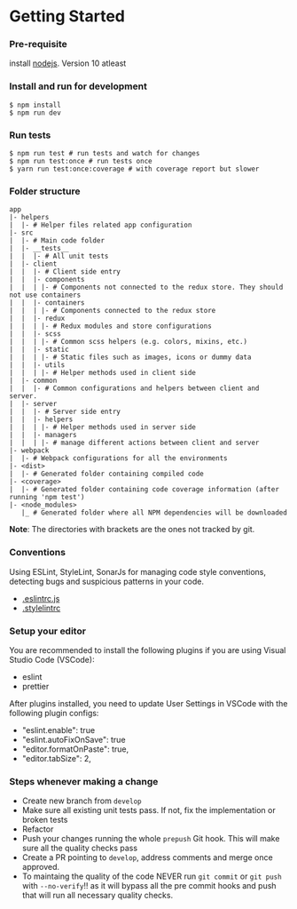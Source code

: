 # Getting Started

### Pre-requisite

install [nodejs](https://nodejs.org/en/download/). Version 10 atleast

### Install and run for development

    $ npm install
    $ npm run dev

### Run tests

    $ npm run test # run tests and watch for changes
    $ npm run test:once # run tests once
    $ yarn run test:once:coverage # with coverage report but slower

### Folder structure

    app
    |- helpers
    |  |- # Helper files related app configuration
    |- src
    |  |- # Main code folder
    |  |- __tests__
    |  |  |- # All unit tests
    |  |- client
    |  |  |- # Client side entry
    |  |  |- components
    |  |  | |- # Components not connected to the redux store. They should not use containers
    |  |  |- containers
    |  |  | |- # Components connected to the redux store
    |  |  |- redux
    |  |  | |- # Redux modules and store configurations
    |  |  |- scss
    |  |  | |- # Common scss helpers (e.g. colors, mixins, etc.)
    |  |  |- static
    |  |  | |- # Static files such as images, icons or dummy data
    |  |  |- utils
    |  |  | |- # Helper methods used in client side
    |  |- common
    |  |  |- # Common configurations and helpers between client and server.
    |  |- server
    |  |  |- # Server side entry
    |  |  |- helpers
    |  |  | |- # Helper methods used in server side
    |  |  |- managers
    |  |  | |- # manage different actions between client and server
    |- webpack
    |  |- # Webpack configurations for all the environments
    |- <dist>
    |  |- # Generated folder containing compiled code
    |- <coverage>
    |  |- # Generated folder containing code coverage information (after running 'npm test')
    |- <node_modules>
       |_ # Generated folder where all NPM dependencies will be downloaded

**Note**: The directories with brackets are the ones not tracked by git.

### Conventions

Using ESLint, StyleLint, SonarJs for managing code style conventions, detecting bugs and suspicious patterns in your code.

-   [.eslintrc.js](./.eslintrc.js)
-   [.stylelintrc](./.stylelintrc.js)

### Setup your editor

You are recommended to install the following plugins if you are using Visual Studio Code (VSCode):

-   eslint
-   prettier

After plugins installed, you need to update User Settings in VSCode with the following plugin configs:

-   "eslint.enable": true
-   "eslint.autoFixOnSave": true
-   "editor.formatOnPaste": true,
-   "editor.tabSize": 2,

### Steps whenever making a change

-   Create new branch from `develop`
-   Make sure all existing unit tests pass. If not, fix the implementation or broken tests
-   Refactor
-   Push your changes running the whole `prepush` Git hook. This will make sure all the quality checks pass
-   Create a PR pointing to `develop`, address comments and merge once approved.
-   To maintaing the quality of the code NEVER run `git commit` or `git push` with `--no-verify`!! as it will bypass all the pre commit hooks and push that will run all necessary quality checks.
